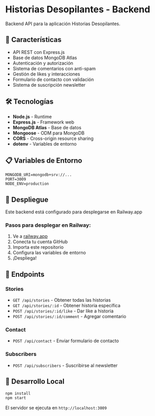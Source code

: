 # Historias Desopilantes - Backend

Backend API para la aplicación Historias Desopilantes.

## 🚀 Características

- API REST con Express.js
- Base de datos MongoDB Atlas
- Autenticación y autorización
- Sistema de comentarios con anti-spam
- Gestión de likes y interacciones
- Formulario de contacto con validación
- Sistema de suscripción newsletter

## 🛠️ Tecnologías

- **Node.js** - Runtime
- **Express.js** - Framework web
- **MongoDB Atlas** - Base de datos
- **Mongoose** - ODM para MongoDB
- **CORS** - Cross-origin resource sharing
- **dotenv** - Variables de entorno

## 📋 Variables de Entorno

```env
MONGODB_URI=mongodb+srv://...
PORT=3009
NODE_ENV=production
```

## 🚀 Despliegue

Este backend está configurado para desplegarse en Railway.app

### Pasos para desplegar en Railway:

1. Ve a [railway.app](https://railway.app)
2. Conecta tu cuenta GitHub
3. Importa este repositorio
4. Configura las variables de entorno
5. ¡Despliega!

## 📡 Endpoints

### Stories
- `GET /api/stories` - Obtener todas las historias
- `GET /api/stories/:id` - Obtener historia específica
- `POST /api/stories/:id/like` - Dar like a historia
- `POST /api/stories/:id/comment` - Agregar comentario

### Contact
- `POST /api/contact` - Enviar formulario de contacto

### Subscribers  
- `POST /api/subscribers` - Suscribirse al newsletter

## 🔧 Desarrollo Local

```bash
npm install
npm start
```

El servidor se ejecuta en `http://localhost:3009`
